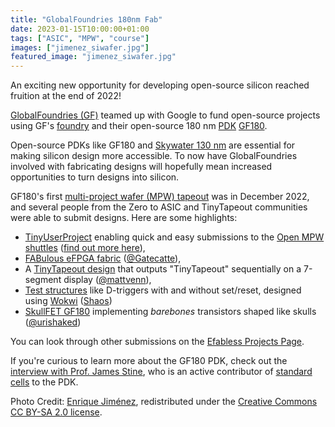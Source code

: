 ```yaml
---
title: "GlobalFoundries 180nm Fab"
date: 2023-01-15T10:00:00+01:00
tags: ["ASIC", "MPW", "course"]
images: ["jimenez_siwafer.jpg"]
featured_image: "jimenez_siwafer.jpg"
---
```


An exciting new opportunity for developing open-source silicon reached fruition at the end of 2022!

[GlobalFoundries (GF)](https://gf.com/) teamed up with Google to fund open-source projects using GF's [foundry](/terminology/foundry) and their open-source 180 nm [PDK](/terminology/pdk) [GF180](https://github.com/google/gf180mcu-pdk).

Open-source PDKs like GF180 and [Skywater 130 nm](https://github.com/google/skywater-pdk) are essential for making silicon design more accessible. To now have GlobalFoundries involved with fabricating designs will hopefully mean increased opportunities to turn designs into silicon.

GF180's first [multi-project wafer (MPW) tapeout](/terminology/tapeout) was in December 2022, and several people from the Zero to ASIC and TinyTapeout communities were able to submit designs. Here are some highlights:
* [TinyUserProject](https://platform.efabless.com/projects/1608) enabling quick and easy submissions to the [Open MPW shuttles](https://developers.google.com/silicon) ([find out more here](/post/tinyuserproject/)),
* [FABulous eFPGA fabric](https://github.com/gatecat/fabulous_mpw0gf) ([@Gatecatte](https://twitter.com/gatecatte)),
* A [TinyTapeout design](https://tinytapeout.com/digital_design/design_7seg/) that outputs "TinyTapeout" sequentially on a 7-segment display ([@mattvenn](https://twitter.com/matthewvenn)),
* [Test structures](https://platform.efabless.com/projects/1559) like D-triggers with and without set/reset, designed using [Wokwi](https://wokwi.com/projects/339800239192932947) ([Shaos](https://github.com/shaos))
* [SkullFET GF180](https://platform.efabless.com/projects/1580) implementing *barebones* transistors shaped like skulls ([@urishaked](https://twitter.com/UriShaked))

You can look through other submissions on the [Efabless Projects Page](https://platform.efabless.com/projects/public). 

If you're curious to learn more about the GF180 PDK, check out the [interview with Prof. James Stine](/post/interview-with-james-stine/), who is an active contributor of [standard cells](/terminology/standardcell) to the PDK.

Photo Credit: [Enrique Jiménez](https://www.flickr.com/photos/36338618@N02/32126624767), redistributed under the [Creative Commons CC BY-SA 2.0 license](https://creativecommons.org/licenses/by-sa/2.0/).